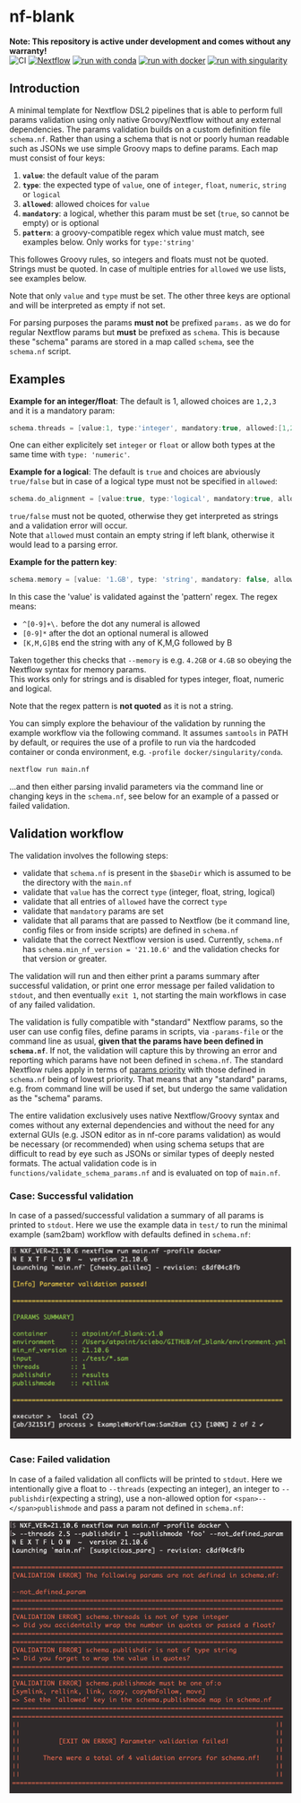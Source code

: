 # nf-blank

**Note: This repository is active under development and comes without any warranty!**
<br>
![CI](https://github.com/ATpoint/nf_blank/actions/workflows/CI.yml/badge.svg)
[![Nextflow](https://img.shields.io/badge/nextflow%20DSL2-%E2%89%A521.10.6-23aa62.svg?labelColor=000000)](https://www.nextflow.io/)
[![run with conda](http://img.shields.io/badge/run%20with-conda-3EB049?labelColor=000000&logo=anaconda)](https://docs.conda.io/en/latest/)
[![run with docker](https://img.shields.io/badge/run%20with-docker-0db7ed?labelColor=000000&logo=docker)](https://www.docker.com/)
[![run with singularity](https://img.shields.io/badge/run%20with-singularity-1d355c.svg?labelColor=000000)](https://sylabs.io/docs/)

## Introduction

A minimal template for Nextflow DSL2 pipelines that is able to perform full params validation using only native Groovy/Nextflow without any external dependencies.
The params validation builds on a custom definition file `schema.nf`. Rather than using a schema that is not or poorly human readable such as JSONs we use simple Groovy maps to define params. Each map must consist of four keys:

1) **`value`**:     the default value of the param
2) **`type`**:      the expected type of `value`, one of `integer`, `float`, `numeric`, `string` or `logical`
3) **`allowed`**:   allowed choices for `value`
4) **`mandatory`**: a logical, whether this param must be set (`true`, so cannot be empty) or is optional
5) **`pattern`**: a groovy-compatible regex which value must match, see examples below. Only works for `type:'string'`

This followes Groovy rules, so integers and floats must not be quoted. Strings must be quoted. In case of multiple entries for `allowed` we use lists, see examples below.  

Note that only `value` and `type` must be set. The other three keys are optional and will be interpreted as empty if not set.

For parsing purposes the params **must not** be prefixed `params.` as we do for regular Nextflow params but **must** be prefixed as `schema`. This is because these "schema" params are stored in a map called `schema`, see the `schema.nf` script.

## Examples

**Example for an integer/float**: The default is 1, allowed choices are `1,2,3` and it is a mandatory param:
```groovy
schema.threads = [value:1, type:'integer', mandatory:true, allowed:[1,2,3]]`
```

One can either explicitely set `integer` or `float` or allow both types at the same time with `type: 'numeric'`.


**Example for a logical**: The default is `true` and choices are abviously `true/false` but in case of a logical type must not be specified in `allowed`:
```groovy
schema.do_alignment = [value:true, type:'logical', mandatory:true, allowed:'']`
```

`true/false` must not be quoted, otherwise they get interpreted as strings and a validation error will occur.  
Note that `allowed` must contain an empty string if left blank, otherwise it would lead to a parsing error.

**Example for the pattern key**:
```groovy
schema.memory = [value: '1.GB', type: 'string', mandatory: false, allowed: '', pattern: /^[0-9]*\.[0-9]*[K,M,G]B$/]
```

In this case the 'value' is validated against the 'pattern' regex. The regex means:
- `^[0-9]+\.` before the dot any numeral is allowed
- `[0-9]*` after the dot an optional numeral is allowed
- `[K,M,G]B$` end the string with any of K,M,G followed by B

Taken together this checks that `--memory` is e.g. `4.2GB` or `4.GB` so obeying the Nextflow syntax for memory params.  
This works only for strings and is disabled for types integer, float, numeric and logical.

Note that the regex pattern is **not quoted** as it is not a string.

You can simply explore the behaviour of the validation by running the example workflow via the following command. It assumes `samtools` in PATH by default, or requires the use of a profile to run via the hardcoded container or conda environment, e.g. `-profile docker/singularity/conda`.

```bash
nextflow run main.nf
```

...and then either parsing invalid parameters via the command line or changing keys in the `schema.nf`, see below for an example of a passed or failed validation.

## Validation workflow

The validation involves the following steps:

- validate that `schema.nf` is present in the `$baseDir` which is assumed to be the directory with the `main.nf`
- validate that `value` has the correct `type` (integer, float, string, logical)
- validate that all entries of `allowed` have the correct `type`
- validate that `mandatory` params are set
- validate that all params that are passed to Nextflow (be it command line, config files or from inside scripts) are defined in `schema.nf`
- validate that the correct Nextflow version is used. Currently, `schema.nf` has `schema.min_nf_version = '21.10.6'` and the validation checks for that version or greater.

The validation will run and then either print a params summary after successful validation, or print one error message per failed validation to `stdout`, and then eventually `exit 1`, not starting the main workflows in case of any failed validation.

The validation is fully compatible with "standard" Nextflow params, so the user can use config files, define params in scripts, via `-params-file` or the command line as usual, **given that the params have been defined in `schema.nf`**. If not, the validation will capture this by throwing an error and reporting which params have not been defined in `schema.nf`. The standard Nextflow rules apply in terms of [params priority](https://www.nextflow.io/docs/latest/config.html#configuration-file) with those defined in `schema.nf` being of lowest priority. That means that any "standard" params, e.g. from command line will be used if set, but undergo the same validation as the "schema" params.

The entire validation exclusively uses native Nextflow/Groovy syntax and comes without any external dependencies and without the need for any external GUIs (e.g. JSON editor as in nf-core params validation) as would be necessary (or recommended) when using schema setups that are difficult to read by eye such as JSONs or similar types of deeply nested formats. The actual validation code is in `functions/validate_schema_params.nf` and is evaluated on top of `main.nf`.

### Case: Successful validation

In case of a passed/successful validation a summary of all params is printed to `stdout`. Here we use the example data in `test/` to run the minimal example (sam2bam) workflow with defaults defined in `schema.nf`:

![example_passed](./images/x_passed.png) 


### Case: Failed validation
In case of a failed validation all conflicts will be printed to `stdout`. Here we intentionally give a float to `--threads` (expecting an integer), an integer to `--publishdir`(expecting a string), use a non-allowed option for `<span>--</span>publishmode` and pass a param not defined in `schema.nf`:

![example_failed](./images/x_failed.png)
